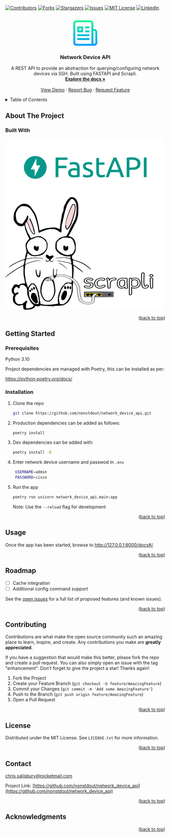 <!-- Improved compatibility of back to top link: See: https://github.com/othneildrew/Best-README-Template/pull/73 -->
<a name="readme-top"></a>
<!--
*** Thanks for checking out the Best-README-Template. If you have a suggestion
*** that would make this better, please fork the repo and create a pull request
*** or simply open an issue with the tag "enhancement".
*** Don't forget to give the project a star!
*** Thanks again! Now go create something AMAZING! :D
-->



<!-- PROJECT SHIELDS -->
<!--
*** I'm using markdown "reference style" links for readability.
*** Reference links are enclosed in brackets [ ] instead of parentheses ( ).
*** See the bottom of this document for the declaration of the reference variables
*** for contributors-url, forks-url, etc. This is an optional, concise syntax you may use.
*** https://www.markdownguide.org/basic-syntax/#reference-style-links
-->
[![Contributors][contributors-shield]][contributors-url]
[![Forks][forks-shield]][forks-url]
[![Stargazers][stars-shield]][stars-url]
[![Issues][issues-shield]][issues-url]
[![MIT License][license-shield]][license-url]
[![LinkedIn][linkedin-shield]][linkedin-url]



<!-- PROJECT LOGO -->
<br />
<div align="center">
  <a href="https://github.com/nonstdout/network_device_api">
    <img src="images/logo.png" alt="Logo" width="80" height="80">
  </a>

<h3 align="center">Network Device API</h3>

  <p align="center">
    A REST API to provide an abstraction for querying/configuring network devices via SSH. Built using FASTAPI and Scrapli.
    <br />
    <a href="https://github.com/nonstdout/network_device_api"><strong>Explore the docs »</strong></a>
    <br />
    <br />
    <a href="https://github.com/nonstdout/network_device_api">View Demo</a>
    ·
    <a href="https://github.com/nonstdout/network_device_api/issues">Report Bug</a>
    ·
    <a href="https://github.com/nonstdout/network_device_api/issues">Request Feature</a>
  </p>
</div>



<!-- TABLE OF CONTENTS -->
<details>
  <summary>Table of Contents</summary>
  <ol>
    <li>
      <a href="#about-the-project">About The Project</a>
      <ul>
        <li><a href="#built-with">Built With</a></li>
      </ul>
    </li>
    <li>
      <a href="#getting-started">Getting Started</a>
      <ul>
        <li><a href="#prerequisites">Prerequisites</a></li>
        <li><a href="#installation">Installation</a></li>
      </ul>
    </li>
    <li><a href="#usage">Usage</a></li>
    <li><a href="#roadmap">Roadmap</a></li>
    <li><a href="#contributing">Contributing</a></li>
    <li><a href="#license">License</a></li>
    <li><a href="#contact">Contact</a></li>
    <li><a href="#acknowledgments">Acknowledgments</a></li>
  </ol>
</details>



<!-- ABOUT THE PROJECT -->
## About The Project

### Built With

[![FastAPI][FastAPI]][FastAPI-url]
[![Scrapli][Scrapli]][Scrapli-url]

<p align="right">(<a href="#readme-top">back to top</a>)</p>



<!-- GETTING STARTED -->
## Getting Started

### Prerequisites

Python 3.10

Project dependencies are managed with Poetry, this can be installed as per: 

https://python-poetry.org/docs/


### Installation

1. Clone the repo
   ```sh
   git clone https://github.com/nonstdout/network_device_api.git
   ```
2. Production dependencies can be added as follows:

    ```sh
    poetry install
    ```

3. Dev dependencies can be added with:

    ```sh
    poetry install -D
    ```

4. Enter network device username and passwod in `.env`
   ```sh
    USERNAME=admin
    PASSWORD=cisco
   ```
5. Run the app

    ```sh
    poetry run uvicorn network_device_api.main:app
    ```

    Note:
        Use the `--reload` flag for development

<p align="right">(<a href="#readme-top">back to top</a>)</p>



<!-- USAGE EXAMPLES -->
## Usage

Once the app has been started, browse to http://127.0.0.1:8000/docs#/

<p align="right">(<a href="#readme-top">back to top</a>)</p>



<!-- ROADMAP -->
## Roadmap

- [ ] Cache integration
- [ ] Additional config command support

See the [open issues](https://github.com/nonstdout/network_device_api/issues) for a full list of proposed features (and known issues).

<p align="right">(<a href="#readme-top">back to top</a>)</p>



<!-- CONTRIBUTING -->
## Contributing

Contributions are what make the open source community such an amazing place to learn, inspire, and create. Any contributions you make are **greatly appreciated**.

If you have a suggestion that would make this better, please fork the repo and create a pull request. You can also simply open an issue with the tag "enhancement".
Don't forget to give the project a star! Thanks again!

1. Fork the Project
2. Create your Feature Branch (`git checkout -b feature/AmazingFeature`)
3. Commit your Changes (`git commit -m 'Add some AmazingFeature'`)
4. Push to the Branch (`git push origin feature/AmazingFeature`)
5. Open a Pull Request

<p align="right">(<a href="#readme-top">back to top</a>)</p>



<!-- LICENSE -->
## License

Distributed under the MIT License. See `LICENSE.txt` for more information.

<p align="right">(<a href="#readme-top">back to top</a>)</p>



<!-- CONTACT -->
## Contact

chris.salisbury@rocketmail.com

Project Link: [https://github.com/nonstdout/network_device_api](https://github.com/nonstdout/network_device_api)

<p align="right">(<a href="#readme-top">back to top</a>)</p>



<!-- ACKNOWLEDGMENTS -->
## Acknowledgments


<p align="right">(<a href="#readme-top">back to top</a>)</p>



<!-- MARKDOWN LINKS & IMAGES -->
<!-- https://www.markdownguide.org/basic-syntax/#reference-style-links -->
[contributors-shield]: https://img.shields.io/github/contributors/nonstdout/network_device_api.svg?style=for-the-badge
[contributors-url]: https://github.com/nonstdout/network_device_api/graphs/contributors
[forks-shield]: https://img.shields.io/github/forks/nonstdout/network_device_api.svg?style=for-the-badge
[forks-url]: https://github.com/nonstdout/network_device_api/network/members
[stars-shield]: https://img.shields.io/github/stars/nonstdout/network_device_api.svg?style=for-the-badge
[stars-url]: https://github.com/nonstdout/network_device_api/stargazers
[issues-shield]: https://img.shields.io/github/issues/nonstdout/network_device_api.svg?style=for-the-badge
[issues-url]: https://github.com/nonstdout/network_device_api/issues
[license-shield]: https://img.shields.io/github/license/othneildrew/Best-README-Template.svg?style=for-the-badge
[license-url]: https://github.com/nonstdout/network_device_api/blob/main/LICENSE.txt
[linkedin-shield]: https://img.shields.io/badge/-LinkedIn-black.svg?style=for-the-badge&logo=linkedin&colorB=555
[linkedin-url]: https://www.linkedin.com/in/chrissalisbury/
[product-screenshot]: images/screenshot.png
[FastAPI]: images/logo-teal.png
[FastAPI-url]: https://fastapi.tiangolo.com
[Scrapli]: https://raw.githubusercontent.com/carlmontanari/scrapli/main/scrapli.svg
[Scrapli-url]: https://github.com/carlmontanari/scrapli/blob/main
[Vue.js]: https://img.shields.io/badge/Vue.js-35495E?style=for-the-badge&logo=vuedotjs&logoColor=4FC08D
[Vue-url]: https://vuejs.org/
[Angular.io]: https://img.shields.io/badge/Angular-DD0031?style=for-the-badge&logo=angular&logoColor=white
[Angular-url]: https://angular.io/
[Svelte.dev]: https://img.shields.io/badge/Svelte-4A4A55?style=for-the-badge&logo=svelte&logoColor=FF3E00
[Svelte-url]: https://svelte.dev/
[Laravel.com]: https://img.shields.io/badge/Laravel-FF2D20?style=for-the-badge&logo=laravel&logoColor=white
[Laravel-url]: https://laravel.com
[Bootstrap.com]: https://img.shields.io/badge/Bootstrap-563D7C?style=for-the-badge&logo=bootstrap&logoColor=white
[Bootstrap-url]: https://getbootstrap.com
[JQuery.com]: https://img.shields.io/badge/jQuery-0769AD?style=for-the-badge&logo=jquery&logoColor=white
[JQuery-url]: https://jquery.com 